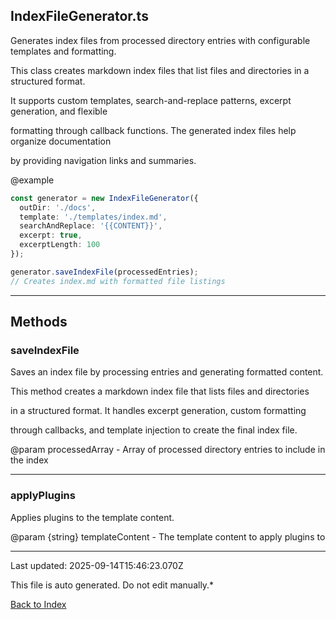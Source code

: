 ## IndexFileGenerator.ts





 Generates index files from processed directory entries with configurable templates and formatting.



 This class creates markdown index files that list files and directories in a structured format.

 It supports custom templates, search-and-replace patterns, excerpt generation, and flexible

 formatting through callback functions. The generated index files help organize documentation

 by providing navigation links and summaries.



 @example

 ```typescript
 const generator = new IndexFileGenerator({
   outDir: './docs',
   template: './templates/index.md',
   searchAndReplace: '{{CONTENT}}',
   excerpt: true,
   excerptLength: 100
 });

 generator.saveIndexFile(processedEntries);
 // Creates index.md with formatted file listings
 ```
 



---



## Methods



### **saveIndexFile**

 Saves an index file by processing entries and generating formatted content.



 This method creates a markdown index file that lists files and directories

 in a structured format. It handles excerpt generation, custom formatting

 through callbacks, and template injection to create the final index file.



 @param processedArray - Array of processed directory entries to include in the index

 



---



### **applyPlugins**

 Applies plugins to the template content.

 

 @param {string} templateContent - The template content to apply plugins to

 



---



Last updated: 2025-09-14T15:46:23.070Z



This file is auto generated. Do not edit manually.*



[Back to Index](./index.md)